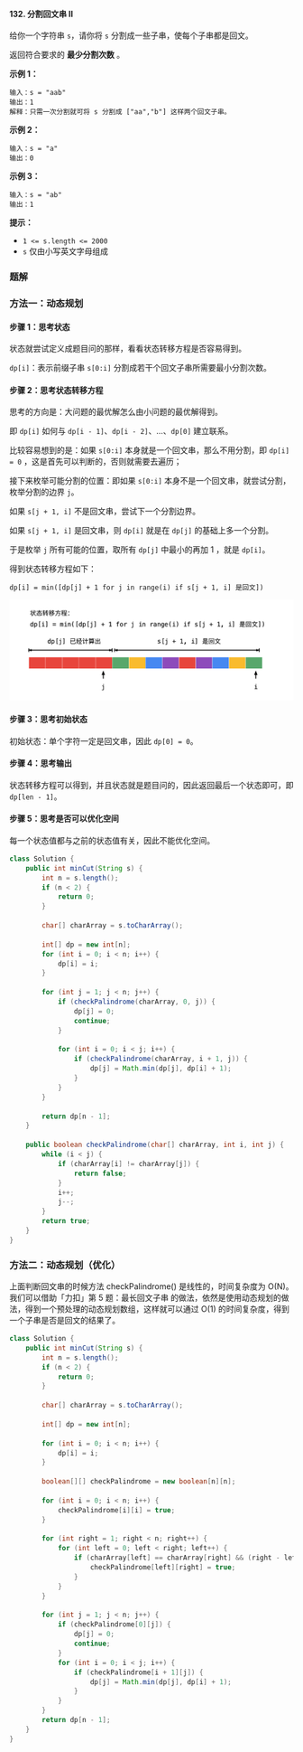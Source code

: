 #### 132. 分割回文串 II

给你一个字符串 `s`，请你将 `s` 分割成一些子串，使每个子串都是回文。

返回符合要求的 **最少分割次数** 。

**示例 1：**

```shell
输入：s = "aab"
输出：1
解释：只需一次分割就可将 s 分割成 ["aa","b"] 这样两个回文子串。
```

**示例 2：**

```shell
输入：s = "a"
输出：0
```

**示例 3：**

```shell
输入：s = "ab"
输出：1
```

**提示：**

- `1 <= s.length <= 2000`
- `s` 仅由小写英文字母组成

### 题解

### 方法一：动态规划

#### 步骤 1：思考状态

状态就尝试定义成题目问的那样，看看状态转移方程是否容易得到。

`dp[i]`：表示前缀子串 `s[0:i]` 分割成若干个回文子串所需要最小分割次数。

#### 步骤 2：思考状态转移方程

思考的方向是：大问题的最优解怎么由小问题的最优解得到。

即 `dp[i]` 如何与 `dp[i - 1]`、`dp[i - 2]`、...、`dp[0]` 建立联系。

比较容易想到的是：如果 `s[0:i]` 本身就是一个回文串，那么不用分割，即 `dp[i] = 0` ，这是首先可以判断的，否则就需要去遍历；

接下来枚举可能分割的位置：即如果 `s[0:i]` 本身不是一个回文串，就尝试分割，枚举分割的边界 `j`。

如果 `s[j + 1, i]` 不是回文串，尝试下一个分割边界。

如果 `s[j + 1, i]` 是回文串，则 `dp[i]` 就是在 `dp[j]` 的基础上多一个分割。

于是枚举 `j` 所有可能的位置，取所有 `dp[j]` 中最小的再加 1 ，就是 `dp[i]`。

得到状态转移方程如下：

```shell
dp[i] = min([dp[j] + 1 for j in range(i) if s[j + 1, i] 是回文])
```

![image.png](./images/分割回文串II/1.jpg)

#### 步骤 3：思考初始状态

初始状态：单个字符一定是回文串，因此 `dp[0] = 0`。

#### 步骤 4：思考输出

状态转移方程可以得到，并且状态就是题目问的，因此返回最后一个状态即可，即 `dp[len - 1]`。

#### 步骤 5：思考是否可以优化空间

每一个状态值都与之前的状态值有关，因此不能优化空间。

```java
class Solution {
    public int minCut(String s) {
        int n = s.length();
        if (n < 2) {
            return 0;
        }

        char[] charArray = s.toCharArray();

        int[] dp = new int[n];
        for (int i = 0; i < n; i++) {
            dp[i] = i;
        }

        for (int j = 1; j < n; j++) {
            if (checkPalindrome(charArray, 0, j)) {
                dp[j] = 0;
                continue;
            }

            for (int i = 0; i < j; i++) {
                if (checkPalindrome(charArray, i + 1, j)) {
                    dp[j] = Math.min(dp[j], dp[i] + 1);
                }
            }
        }

        return dp[n - 1];
    }

    public boolean checkPalindrome(char[] charArray, int i, int j) {
        while (i < j) {
            if (charArray[i] != charArray[j]) {
                return false;
            }
            i++;
            j--;
        }
        return true;
    }
}
```

### 方法二：动态规划（优化）

上面判断回文串的时候方法 checkPalindrome() 是线性的，时间复杂度为 O(N)。我们可以借助「力扣」第 5 题：最长回文子串 的做法，依然是使用动态规划的做法，得到一个预处理的动态规划数组，这样就可以通过 O(1) 的时间复杂度，得到一个子串是否是回文的结果了。

```java
class Solution {
    public int minCut(String s) {
        int n = s.length();
        if (n < 2) {
            return 0;
        }

        char[] charArray = s.toCharArray();

        int[] dp = new int[n];

        for (int i = 0; i < n; i++) {
            dp[i] = i;
        }

        boolean[][] checkPalindrome = new boolean[n][n];

        for (int i = 0; i < n; i++) {
            checkPalindrome[i][i] = true;
        }

        for (int right = 1; right < n; right++) {
            for (int left = 0; left < right; left++) {
                if (charArray[left] == charArray[right] && (right - left + 1 <= 3 || checkPalindrome[left + 1][right - 1])) {
                    checkPalindrome[left][right] = true;
                }
            }
        }

        for (int j = 1; j < n; j++) {
            if (checkPalindrome[0][j]) {
                dp[j] = 0;
                continue;
            }
            for (int i = 0; i < j; i++) {
                if (checkPalindrome[i + 1][j]) {
                    dp[j] = Math.min(dp[j], dp[i] + 1);
                }
            }
        }
        return dp[n - 1];
    }
}
```

